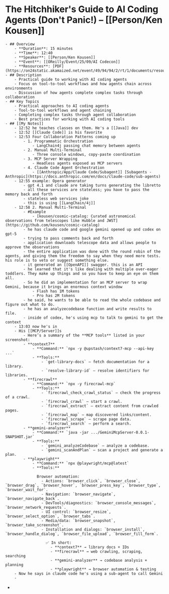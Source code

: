 # The Hitchhiker's Guide to AI Coding Agents (Don't Panic!) – [[Person/Ken Kousen]]
	- ## Overview
		- **Duration**: 15 minutes
		- **Time**: 12:40
		- **Speaker**: [[Person/Ken Kousen]]
		- **Event**: [[OReilly/Event/25/09/AI Codecon]]
		- **Resources**: [PDF](https://on24static.akamaized.net/event/49/94/94/2/rt/1/documents/resourceList1757253031006/kenkousenslidesexport1757253031006.pdf)
	- ## Description
		- Practical guide to working with AI coding agents
		- Focus on tool-to-tool workflows and how agents chain across environments
		- Discussion of how agents complete complex tasks through collaboration
	- ## Key Topics
		- Practical approaches to AI coding agents
		- Tool-to-tool workflows and agent chaining
		- Completing complex tasks through agent collaboration
		- Best practices for working with AI coding tools
	- ## [[My Notes]]
		- 12:52 he teaches classes on them. He's a [[Java]] dev
		- 12:52 [[Claude Code]] is his favorite
		- 12:53 Four Collaboration Patterns coming up
			- 1. Programmatic Orchestration
				- LangChain4j passing chat memory between agents
			- 2. Manual Multi-Terminal
				- Three console windows, copy-paste coordination
			- 3. MCP Server Wrapping
				- Headless agents exposed as MCP servers
			- 4. Claude Code Agent Orchestration
				- [[Anthropic/App/Claude Code/Subagent]] [Subagents - Anthropic](https://docs.anthropic.com/en/docs/claude-code/sub-agents)
		- 12:55 example: Opera generator
			- gpt 4.1 and claude are taking turns generating the libretto
			- all these services are stateless; you have to pass the memory back and forth
			- stateless web services joke
			- this is using [[LangChain/4j]]
		- 12:58 2. Manual Multi-Terminal
			- #Example
				- [kousen/cosmic-catalog: Curated astronomical observations from telescopes like Hubble and JWST](https://github.com/kousen/cosmic-catalog)
			- he has claude code and google gemini opened up and codex on gpt-5
			- trying to pass comments back and forth
			- application downloads telescope data and allows people to approve the observations
			- the entire application was done with the round robin of the agents, and giving them the freedom to say when they need more tests. his role is to veto or suggest something else.
			- it generated an [[OpenAPI]] swagger. this is an API
			- he learned that it's like dealing with multiple over-eager toddlers. They make up things and so you have to keep an eye on them all.
			- So he did an implementation for an MCP server to wrap Gemini, because it brings an enormous context window
				- Flash has 1M tokens
				- Pro has 2M tokens
			- he said, he wants to be able to read the whole codebase and figure out what to do.
			- he has an analyzecodebase function and write results to file.
			- inside of codex, he's using mcp to talk to gemini to get the context
		- 13:03 now he's in
		- His [[MCP/Server]]s
			- Here’s a summary of the **MCP tools** listed in your screenshot:
			- **context7**
				- **Command:** `npx -y @upstash/context7-mcp --api-key ...`
				- **Tools:**
					- `get-library-docs` – fetch documentation for a library.
					- `resolve-library-id` – resolve identifiers for libraries.
			- **firecrawl**
				- **Command:** `npx -y firecrawl-mcp`
				- **Tools:**
					- `firecrawl_check_crawl_status` – check the progress of a crawl.
					- `firecrawl_crawl` – start a crawl.
					- `firecrawl_extract` – extract content from crawled pages.
					- `firecrawl_map` – map discovered links/content.
					- `firecrawl_scrape` – scrape page data.
					- `firecrawl_search` – perform a search.
			- **gemini-analyzer**
				- **Command:** `java -jar .../GeminiMcpServer-0.0.1-SNAPSHOT.jar`
				- **Tools:**
					- `gemini_analyzeCodebase` – analyze a codebase.
					- `gemini_scanAndPlan` – scan a project and generate a plan.
			- **playwright**
				- **Command:** `npx @playwright/mcp@latest`
				- **Tools:**
				  
				  Browser automation:
					- Actions: `browser_click`, `browser_close`, `browser_drag`, `browser_hover`, `browser_press_key`, `browser_type`, `browser_wait_for`.
					- Navigation: `browser_navigate`, `browser_navigate_back`.
					- DevTools/diagnostics: `browser_console_messages`, `browser_network_requests`.
					- UI control: `browser_resize`, `browser_select_option`, `browser_tabs`.
					- Media/data: `browser_snapshot`, `browser_take_screenshot`.
					- Installation and dialogs: `browser_install`, `browser_handle_dialog`, `browser_file_upload`, `browser_fill_form`.
					  
					  ✅ In short:
						- **context7** → library docs + IDs
						- **firecrawl** → web crawling, scraping, searching
						- **gemini-analyzer** → codebase analysis + planning
						- **playwright** → browser automation & testing
		- Now he says in claude code he's using a sub-agent to call Gemini
		-
-